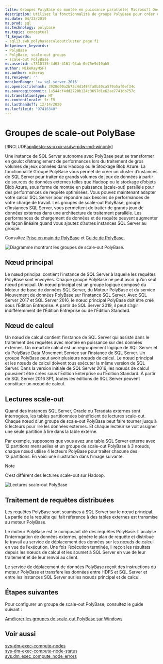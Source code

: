 ```yaml
---
title: Groupes PolyBase de montée en puissance parallèle| Microsoft Docs
description: Utilisez la fonctionnalité de groupe PolyBase pour créer un cluster d’instances SQL Server. Vous améliorez ainsi les performances des requêtes pour les grands groupes de données provenant de sources externes.
ms.date: 04/23/2019
ms.prod: sql
ms.technology: polybase
ms.topic: conceptual
f1_keywords:
- sql13.swb.polybasescaleoutcluster.page.f1
helpviewer_keywords:
- PolyBase
- PolyBase, scale-out groups
- scale-out PolyBase
ms.assetid: c7810135-4d63-4161-93ab-0e75e9d10ab5
author: MikeRayMSFT
ms.author: mikeray
ms.reviewer: ''
monikerRange: '>= sql-server-2016'
ms.openlocfilehash: 3928d00a2b72c4d1484fa8b30ca579a5af0ef34c
ms.sourcegitcommit: 1a544cf4dd2720b124c3697d1e62ae7741db757c
ms.translationtype: HT
ms.contentlocale: fr-FR
ms.lasthandoff: 12/14/2020
ms.locfileid: "97416340"
---
```

# <a name="polybase-scale-out-groups"></a>Groupes de scale-out PolyBase

[!INCLUDE[appliesto-ss-xxxx-asdw-pdw-md-winonly](../../includes/appliesto-ss-xxxx-xxxx-xxx-md-winonly.md)]

Une instance de SQL Server autonome avec PolyBase peut se transformer en goulot d’étranglement de performances lors du traitement de gros volumes de jeux données dans Hadoop ou le Stockage Blob Azure. La fonctionnalité Groupe PolyBase vous permet de créer un cluster d’instances de SQL Server pour traiter de grands volumes de jeux de données à partir de sources de données externes telles que Hadoop ou le stockage d’objets Blob Azure, sous forme de montée en puissance (scale-out) parallèle pour des performances de requête optimisées. Vous pouvez maintenant adapter votre calcul SQL Server pour répondre aux besoins de performances de votre charge de travail. Les groupes de scale-out PolyBase, groupe d’instances SQL Server, vous permettent de traiter de grands jeux de données externes dans une architecture de traitement parallèle. Les performances de chargement de données et de requête peuvent augmenter de façon linéaire quand vous ajoutez d’autres instances SQL Server au groupe. 
  
Consultez [Prise en main de PolyBase](./polybase-guide.md) et [Guide de PolyBase](../../relational-databases/polybase/polybase-guide.md).
  
![Diagramme montrant les groupes de scale-out PolyBase.](../../relational-databases/polybase/media/polybase-scale-out-groups.png "Groupes de scale-out PolyBase")  
  
## <a name="head-node"></a>Nœud principal  

Le nœud principal contient l’instance de SQL Server à laquelle les requêtes PolyBase sont envoyées. Chaque groupe PolyBase ne peut avoir qu’un seul nœud principal. Un nœud principal est un groupe logique composé du Moteur de base de données SQL Server, du Moteur PolyBase et du service Mouvement de données PolyBase sur l’instance SQL Server. Avec SQL Server 2017 et SQL Server 2016, le nœud principal PolyBase doit être créé sous l’Édition Entreprise. À partir de SQL Server 2019, il peut s’agir indifféremment de l’Édition Entreprise ou de l’Édition Standard.
  
## <a name="compute-node"></a>Nœud de calcul

Un nœud de calcul contient l’instance de SQL Server qui assiste dans le traitement des requêtes avec montée en puissance sur des données externes. Un nœud de calcul est un regroupement logique de SQL Server et du PolyBase Data Movement Service sur l’instance de SQL Server. Un groupe PolyBase peut avoir plusieurs nœuds de calcul. Le nœud principal et les nœuds de calcul doivent tous exécuter la même version de SQL Server. Dans la version initiale de SQL Server 2016, les nœuds de calcul pouvaient être créés sous l’Édition Enterprise ou l’Édition Standard. À partir de SQL Server 2016 SP1, toutes les éditions de SQL Server peuvent constituer un nœud de calcul.

## <a name="scale-out-reads"></a>Lectures scale-out

Quand des instances SQL Server, Oracle ou Teradata externes sont interrogées, les tables partitionnées bénéficient de lectures scale-out. Chaque nœud d’un groupe de scale-out PolyBase peut faire tourner jusqu’à 8 lecteurs pour lire les données externes. Et chaque lecteur se voit assigner une seule partition à lire dans la table externe. 

Par exemple, supposons que vous avez une table SQL Server externe avec 12 partitions mensuelles et un groupe de scale-out PolyBase à 3 nœuds, chaque nœud utilise 4 lecteurs PolyBase pour traiter chacune des 12 partitions. En voici une illustration dans l’image suivante. 

> [!NOTE]
>  C’est différent des lectures scale-out sur Hadoop. 

![Lectures scale-out PolyBase](../../relational-databases/polybase/media/polybase-scale-out-groups2.png "Groupes de scale-out PolyBase")
  
## <a name="distributed-query-processing"></a>Traitement de requêtes distribuées  

Les requêtes PolyBase sont soumises à SQL Server sur le nœud principal. La partie de la requête qui fait référence à des tables externes est transmise au moteur PolyBase.
  
Le moteur PolyBase est le composant clé des requêtes PolyBase. Il analyse l’interrogation de données externes, génère le plan de requête et distribue le travail au service de déplacement des données sur les nœuds de calcul en vue de l’exécution. Une fois l’exécution terminée, il reçoit les résultats depuis les nœuds de calcul et les soumet à SQL Server en vue de leur traitement et de leur renvoi au client.
  
Le service de déplacement de données PolyBase reçoit des instructions du moteur PolyBase et transfère les données entre HDFS et SQL Server et entre les instances SQL Server sur les nœuds principal et de calcul.
  
## <a name="next-steps"></a>Étapes suivantes

Pour configurer un groupe de scale-out PolyBase, consultez le guide suivant :

[Améliorer les groupes de scale-out PolyBase sur Windows](configure-scale-out-groups-windows.md)

## <a name="see-also"></a>Voir aussi

 [sys-dm-exec-compute-nodes](../../relational-databases/system-dynamic-management-views/sys-dm-exec-compute-nodes-transact-sql.md)   
 [sys-dm-exec-compute-node-status](../../relational-databases/system-dynamic-management-views/sys-dm-exec-compute-node-status-transact-sql.md)   
 [sys.dm_exec_compute_node_errors](../../relational-databases/system-dynamic-management-views/sys-dm-exec-compute-node-errors-transact-sql.md)
